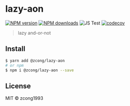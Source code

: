 # lazy-aon

[![NPM version](https://img.shields.io/npm/v/@zcong/lazy-aon.svg?style=flat)](https://npmjs.com/package/@zcong/lazy-aon) [![NPM downloads](https://img.shields.io/npm/dm/@zcong/lazy-aon.svg?style=flat)](https://npmjs.com/package/@zcong/lazy-aon) ![JS Test](https://github.com/zcong1993/lazy-aon/workflows/JS%20Test/badge.svg?branch=master) [![codecov](https://codecov.io/gh/zcong1993/lazy-aon/branch/master/graph/badge.svg)](https://codecov.io/gh/zcong1993/lazy-aon)

> lazy and-or-not

## Install

```bash
$ yarn add @zcong/lazy-aon
# or npm
$ npm i @zcong/lazy-aon --save
```

## License

MIT &copy; zcong1993
